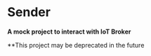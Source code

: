 # Sender

**A mock project to interact with IoT Broker**

**This project may be deprecated in the future

